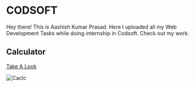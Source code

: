 # CODSOFT
Hey there! This is Aashish Kumar Prasad. Here I uploaded all my Web Development Tasks while doing internship in Codsoft. Check out my work.

## Calculator

[Take A Look](https://aashishkrpd.github.io/CODSOFT/Calculator)


![Caclc](http://url/to/img.png)
